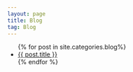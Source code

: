```yaml
---
layout: page
title: Blog
tag: Blog
---
```


<div class="blogposts">
	<div class="blogpost">
		<ul>
			{% for post in site.categories.blog%}
				<li>
					<a href="{{ post.url }}">
					  {{ post.title }}
					</a>
				</li>
			{% endfor %}
		</ul>
	</div>
</div>
<br>
<br>